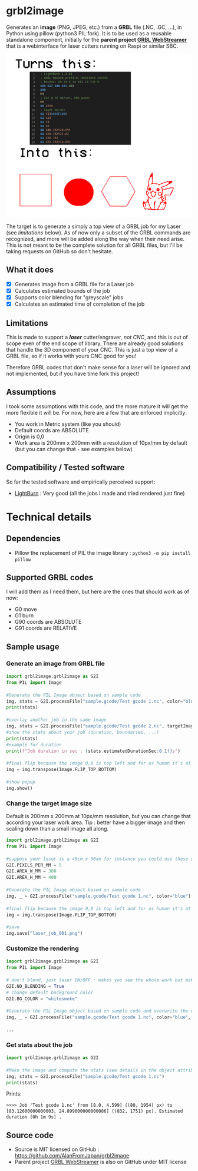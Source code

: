 # grbl2image
Generates an **image** (PNG, JPEG, etc.) from a **GRBL** file (.NC, .GC, ...), in Python using pillow (python3 PIL fork). It is to be used as a reusable standalone component, initially for the **parent project [GRBL WebStreamer](https://github.com/AlanFromJapan/GrblWebStreamer)** that is a webinterface for laser cutters running on Raspi or similar SBC.

![Turns GRBL code into PNG](https://github.com/AlanFromJapan/grbl2image/blob/main/grbl2image.png?raw=true)

The target is to generate a simply a top view of a GRBL job for my Laser (see *limitations* below). As of now only a subset of the GRBL commands are recognized, and more will be added along the way when their need arise. This is not meant to be the complete solution for all GRBL files, but I'll be taking requests on GitHub so don't hesitate. 

## What it does
- [x] Generates image from a GRBL file for a Laser job
- [x] Calculates estimated bounds of the job
- [x] Supports color blending for "greyscale" jobs 
- [x] Calculates an estimated time of completion of the job

## Limitations 
This is made to support a ***laser*** cutter/engraver, *not CNC*, and this is out of scope even of the end scope of library. There are already good solutions that handle the 3D component of your CNC. This is just a top view of a GRBL file, so if it works with yours CNC good for you!

Therefore GRBL codes that don't make sense for a laser will be ignored and not implemented, but if you have time fork this project!

## Assumptions
I took some assumptions with this code, and the more mature it will get the more flexible it will be. For now, here are a few that are enforced implicitly:
- You work in Metric system (like you should)
- Default coords are ABSOLUTE
- Origin is 0,0
- Work area is 200mm x 200mm with a resolution of 10px/mm by default (but you can change that - see examples below)

## Compatibility / Tested software
So far the tested software and empirically perceived support:
- [LightBurn](https://lightburnsoftware.com/) : Very good (all the jobs I made and tried rendered just fine) 

# Technical details 

## Dependencies
- Pillow the replacement of PIL the image library : `python3 -m pip install pillow`

## Supported GRBL codes
I will add them as I need them, but here are the ones that should work as of now:
- G0 move
- G1 burn
- G90 coords are ABSOLUTE
- G91 coords are RELATIVE

## Sample usage
### Generate an image from GRBL file
```python
import grbl2image.grbl2image as G2I
from PIL import Image

#Generate the PIL Image object based on sample code
img, stats = G2I.processFile("sample.gcode/Test gcode 1.nc", color="blue")
print(stats)

#overlay another job in the same image
img, stats = G2I.processFile("sample.gcode/Test gcode 2.nc", targetImage=img, color="red", yoffset=300)
#show the stats about your job (duration, boundaries, ...)
print(stats)
#example for duration
print(f"Job duration in sec : {stats.estimatedDurationSec:0.1f}s")

#final flip because the image 0,0 is top left and for us human it's at the bottom left
img = img.transpose(Image.FLIP_TOP_BOTTOM)

#show popup
img.show()
```
### Change the target image size
Default is 200mm x 200mm at 10px/mm resolution, but you can change that according your laser work area. Tip : better have a bigger image and then scaling down than a small image all along.
```python
import grbl2image.grbl2image as G2I
from PIL import Image

#suppose your laser is a 40cm x 30xm for instance you could use these settings **before** calling processFile()
G2I.PIXELS_PER_MM = 5
G2I.AREA_W_MM = 300
G2I.AREA_H_MM = 400

#Generate the PIL Image object based on sample code
img, _ = G2I.processFile("sample.gcode/Test gcode 1.nc", color="blue")

#final flip because the image 0,0 is top left and for us human it's at the bottom left
img = img.transpose(Image.FLIP_TOP_BOTTOM)

#save
img.save("laser_job_001.png")
```

### Customize the rendering
```python
import grbl2image.grbl2image as G2I
from PIL import Image

# don't blend, just laser ON/OFF : makes you see the whole work but make greyscale images a big blotch
G2I.NO_BLENDING = True
# change default background color
G2I.BG_COLOR = "whitesmoke"

#Generate the PIL Image object based on sample code and overwrite the default values
img, _ = G2I.processFile("sample.gcode/Test gcode 1.nc", color="blue", bg_color="yellow", noblending=False)

...
```

### Get stats about the job
```python
import grbl2image.grbl2image as G2I

#Make the image and compute the stats (see details in the object attributes)
img, stats = G2I.processFile("sample.gcode/Test gcode 1.nc")
print(stats)
```
Prints:
```
>>>> Job 'Test gcode 1.nc' from [8.0, 4.599] ((80, 1954) px) to [83.12600000000003, 24.899000000000086] ((832, 1751) px). Estimated duration [0h 1m 9s] .
```

## Source code
- Source is MIT licensed on GitHub : https://github.com/AlanFromJapan/grbl2image
- Parent project [GRBL WebStreamer](https://github.com/AlanFromJapan/GrblWebStreamer) is also on GitHub under MIT license